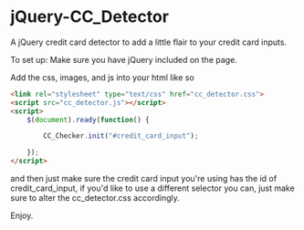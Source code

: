 # jQuery-CC_Detector
A jQuery credit card detector to add a little flair to your credit card inputs.

To set up: 
Make sure you have jQuery included on the page.

Add the css, images, and js into your html like so

```html
<link rel="stylesheet" type="text/css" href="cc_detector.css">
<script src="cc_detector.js"></script>
<script>
	$(document).ready(function() {

	    CC_Checker.init("#credit_card_input");

	});
</script>
```

and then just make sure the credit card input you're using has the id of credit_card_input, if you'd like to use a different selector you can, just make sure to alter the cc_detector.css accordingly.

Enjoy.
